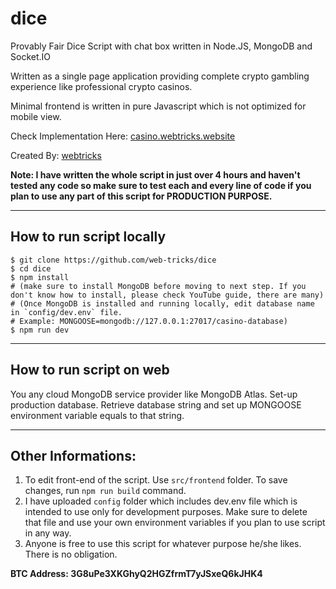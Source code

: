 # dice
Provably Fair Dice Script with chat box written in Node.JS, MongoDB and Socket.IO  

Written as a single page application providing complete crypto gambling experience like professional crypto casinos.  

Minimal frontend is written in pure Javascript which is not optimized for mobile view.  

Check Implementation Here: [casino.webtricks.website](https://casino.webtricks.website)  

Created By: [webtricks](https://bitcointalk.org/index.php?action=profile;u=921974)

**Note: I have written the whole script in just over 4 hours and haven't tested any code so make sure to test each and every line of code if you plan to use any part of this script for PRODUCTION PURPOSE.**

---

## How to run script locally
```
$ git clone https://github.com/web-tricks/dice
$ cd dice
$ npm install
# (make sure to install MongoDB before moving to next step. If you don't know how to install, please check YouTube guide, there are many)
# (Once MongoDB is installed and running locally, edit database name in `config/dev.env` file. 
# Example: MONGOOSE=mongodb://127.0.0.1:27017/casino-database)
$ npm run dev
```
---

## How to run script on web
You any cloud MongoDB service provider like MongoDB Atlas. Set-up production database. Retrieve database string and set up MONGOOSE environment variable equals to that string. 

---
## Other Informations:
1. To edit front-end of the script. Use `src/frontend` folder. To save changes, run `npm run build` command.
2. I have uploaded `config` folder which includes dev.env file which is intended to use only for development purposes. Make sure to delete that file and use your own environment variables if you plan to use script in any way.  
3. Anyone is free to use this script for whatever purpose he/she likes. There is no obligation.  


__BTC Address: 3G8uPe3XKGhyQ2HGZfrmT7yJSxeQ6kJHK4__
